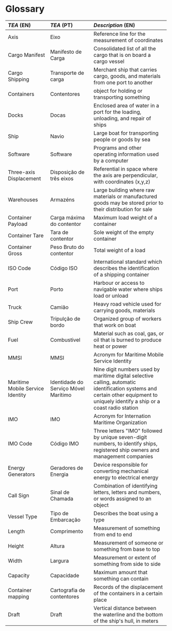 # Glossary

| **_TEA_ (EN)**  | **_TEA_ (PT)** | **_Description_ (EN)** |                                       
|:------------------------|:-----------------|:--------------------------------------------|
| Axis | Eixo | Reference line for the measurement of coordinates |
| Cargo Manifest | Manifesto de Carga | Consolidated list of all the cargo that is on board a cargo vessel |
| Cargo Shipping | Transporte de carga | Merchant ship that carries cargo, goods, and materials from one port to another |
| Containers |  Contentores | object for holding or transporting something |
| Docks | Docas | Enclosed area of water in a port for the loading, unloading, and repair of ships |
| Ship | Navio | Large boat for transporting people or goods by sea |
| Software | Software | Programs and other operating information used by a computer |
| Three-axis Displacement | Disposição de três eixos | Referential in space where the axis are perpendicular, with coordinates (x,y,z) |
| Warehouses | Armazéns | Large building where raw materials or manufactured goods may be stored prior to their distribution for sale |
| Container Payload | Carga máxima do contentor | Maximum load weight of a container |
| Container Tare | Tara de contentor | Sole weight of the empty container |
| Container Gross | Peso Bruto do contentor | Total weight of a load |
| ISO Code | Código ISO | International standard which describes the identification of a shipping container |
| Port | Porto | Harbour or access to navigable water where ships load or unload |
| Truck | Camião | Heavy road vehicle used for carrying goods, materials |
| Ship Crew | Tripulção de bordo | Organized group of workers that work on boat |
| Fuel | Combustivel | Material such as coal, gas, or oil that is burned to produce heat or power |
| MMSI | MMSI | Acronym for Maritime Mobile Service Identity |
| Maritime Mobile Service Identity | Identidade do Serviço Móvel Marítimo | Nine digit numbers used by maritime digital selective calling, automatic identification systems and certain other equipment to uniquely identify a ship or a coast radio station |
| IMO | IMO | Acronym for Internation Maritime Organization |
| IMO Code | Código IMO | Three letters "IMO" followed by unique seven-digit numbers, to identify ships, registered ship owners and management companies |
| Energy Generators | Geradores de Energia | Device responsible for converting mechanical energy to electrical energy |
| Call Sign | Sinal de Chamada | Combination of identifying letters, letters and numbers, or words assigned to an object |
| Vessel Type | Tipo de Embarcação | Describes the boat using a type  |
| Length | Comprimento | Measurement of something from end to end |
| Height | Altura | Measurement of someone or something from base to top |
| Width | Largura | Measurement or extent of something from side to side |
| Capacity | Capacidade | Maximum amount that something can contain |
| Container mapping | Cartografia de contentores | Records of the displacement of the containers in a certain place |
| Draft | Draft | Vertical distance between the waterline and the bottom of the ship's hull, in meters |
